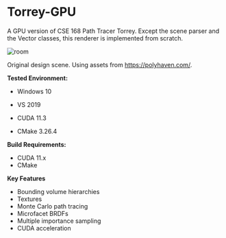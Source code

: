 # Torrey-GPU

A GPU version of CSE 168 Path Tracer Torrey. Except the scene parser and the Vector classes, this renderer is implemented from scratch.

![room](/final_scene/room.png?raw=true)

Original design scene. Using assets from https://polyhaven.com/.

**Tested Environment:**

- Windows 10
- VS 2019

- CUDA 11.3
- CMake 3.26.4

**Build Requirements:**

- CUDA 11.x
- CMake

**Key Features**

- Bounding volume hierarchies
- Textures
- Monte Carlo path tracing
- Microfacet BRDFs
- Multiple importance sampling
- CUDA acceleration